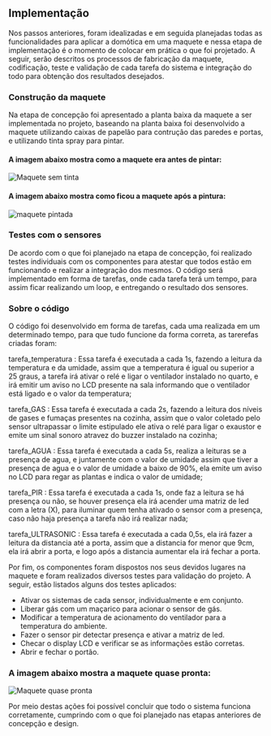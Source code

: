 ## Implementação

  Nos passos anteriores, foram idealizadas e em seguida planejadas todas as funcionalidades para aplicar a domótica em uma maquete e nessa etapa de implementação é o momento de colocar em prática o que foi projetado. A seguir, serão descritos os processos de fabricação da maquete, codificação, teste e validação de cada tarefa do sistema e integração do todo para obtenção dos resultados desejados.

### Construção da maquete

  Na etapa de concepção foi apresentado a planta baixa da maquete a ser implementada no projeto, baseando na planta baixa foi desenvolvido a maquete utilizando caixas de papelão para contrução das paredes e portas, e utilizando tinta spray para pintar.
  #### A imagem abaixo mostra como a maquete era antes de pintar:
  ![Maquete sem tinta](https://user-images.githubusercontent.com/72568537/156429538-3743e850-7c90-4375-ba5a-2b2e74c135a1.jpeg)
  
  #### A imagem abaixo mostra como ficou a maquete após a pintura:
![maquete pintada](https://user-images.githubusercontent.com/72568537/156429550-4a94f519-d120-4ddd-b549-db0ae4d6687f.jpeg)

  
### Testes com o sensores

  De acordo com o que foi planejado na etapa de concepção, foi realizado testes individuais com os componentes para atestar que todos estão em funcionando e realizar a integração dos mesmos.
  O código será implementado em forma de tarefas, onde cada tarefa terá um tempo, para assim ficar realizando um loop, e entregando o resultado dos sensores.
  
### Sobre o código

O código foi desenvolvido em forma de tarefas, cada uma realizada em um determinado tempo, para que tudo funcione da forma correta, as tarerefas criadas foram:

tarefa_temperatura : Essa tarefa é executada a cada 1s, fazendo a leitura da temperatura e da umidade, assim que a temperatura é igual ou superior a 25 graus, a tarefa irá ativar o relé e ligar o ventilador instalado no quarto, e irá emitir um aviso no LCD presente na sala informando que o ventilador está ligado e o valor da temperatura;

tarefa_GAS : Essa tarefa é executada a cada 2s, fazendo a leitura dos níveis de gases e fumaças presentes na cozinha, assim que o valor coletado pelo sensor ultrapassar o limite estipulado ele ativa o relé para ligar o exaustor e emite um sinal sonoro atravez do buzzer instalado na cozinha;

tarefa_AGUA : Essa tarefa é executada a cada 5s, realiza a leituras se a presença de agua, e juntamente com o valor de umidade assim que tiver a presença de agua e o valor de umidade a baixo de 90%, ela emite um aviso no LCD para regar as plantas e indica o valor de umidade;

tarefa_PIR : Essa tarefa é executada a cada 1s, onde faz a leitura se há presença ou não, se houver presença ela irá acender uma matriz de led com a letra (X), para iluminar quem tenha ativado o sensor com a presença, caso não haja presença a tarefa não irá realizar nada;

tarefa_ULTRASONIC : Essa tarefa é executada a cada 0,5s, ela irá fazer a leitura da distancia até a porta, assim que a distancia for menor que 9cm, ela irá abrir a porta, e logo após a distancia aumentar ela irá fechar a porta.


Por fim, os componentes foram dispostos nos seus devidos lugares na maquete e foram realizados diversos testes para validação do projeto. A seguir, estão listados alguns dos testes aplicados:

* Ativar os sistemas de cada sensor, individualmente e em conjunto.
* Liberar gás com um maçarico para acionar o sensor de gás.
* Modificar a temperatura de acionamento do ventilador para a temperatura do ambiente.
* Fazer o sensor pir detectar presença e ativar a matriz de led.
* Checar o display LCD e verificar se as informações estão corretas.
* Abrir e fechar o portão. 

### A imagem abaixo mostra a maquete quase pronta:
![Maquete quase pronta](https://user-images.githubusercontent.com/72568537/156430010-4cbf1cd7-67d0-41f3-9367-e6a8e78099ac.jpeg)

Por meio destas ações foi possível concluir que todo o sistema funciona corretamente, cumprindo com o que foi planejado nas etapas anteriores de concepção e design.

